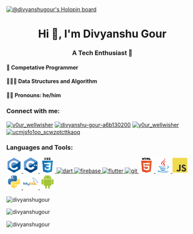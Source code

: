<!-- <img width="100%" src="https://holopin.io/api/user/board?user=divyanshugour)](https://holopin.io/@divyanshugour" alt="Divyanshu Gour" style=""/>  -->
[![@divyanshugour's Holopin board](https://holopin.io/api/user/board?user=divyanshugour)](https://holopin.io/@divyanshugour)
<h1 align="center">Hi 👋, I'm Divyanshu Gour</h1>
<h3 align="center">A Tech Enthusiast 🤟</h3>

#### 🔭 Competative Programmer

#### 👨🏾‍💻 Data Structures and Algorithm 


#### 🧑🏾 Pronouns: he/him

<h3 align="left">Connect with me:</h3>
<p align="left">
<a href="https://twitter.com/y0ur_wellwisher" target="blank"><img align="center" src="https://icons8.com/icon/13963/twitter" alt="y0ur_wellwisher" height="30" width="40" /></a>
<a href="https://linkedin.com/in/divyanshu-gour-a6b130200" target="blank"><img align="center" src="https://raw.githubusercontent.com/rahuldkjain/github-profile-readme-generator/master/src/images/icons/Social/linked-in-alt.svg" alt="divyanshu-gour-a6b130200" height="30" width="40" /></a>
<a href="https://instagram.com/y0ur_wellwisher" target="blank"><img align="center" src="https://raw.githubusercontent.com/rahuldkjain/github-profile-readme-generator/master/src/images/icons/Social/instagram.svg" alt="y0ur_wellwisher" height="30" width="40" /></a>
<a href="https://www.youtube.com/channel/UCmjsFO1oo_sCWzpTcTTkAoQ" target="blank"><img align="center" src="https://raw.githubusercontent.com/rahuldkjain/github-profile-readme-generator/master/src/images/icons/Social/youtube.svg" alt="ucmjsfo1oo_scwzptcttkaoq" height="30" width="40" /></a>
</p>


<h3 align="left">Languages and Tools:</h3>
<p align="left"> <a href="https://www.cprogramming.com/" target="_blank"> <img src="https://raw.githubusercontent.com/devicons/devicon/master/icons/c/c-original.svg" alt="c" width="40" height="40"/> </a> <a href="https://www.w3schools.com/cpp/" target="_blank"> <img src="https://raw.githubusercontent.com/devicons/devicon/master/icons/cplusplus/cplusplus-original.svg" alt="cplusplus" width="40" height="40"/> </a> <a href="https://www.w3schools.com/css/" target="_blank"> <img src="https://raw.githubusercontent.com/devicons/devicon/master/icons/css3/css3-original-wordmark.svg" alt="css3" width="40" height="40"/> </a> <a href="https://dart.dev" target="_blank"> <img src="https://www.vectorlogo.zone/logos/dartlang/dartlang-icon.svg" alt="dart" width="40" height="40"/> </a> <a href="https://firebase.google.com/" target="_blank"> <img src="https://www.vectorlogo.zone/logos/firebase/firebase-icon.svg" alt="firebase" width="40" height="40"/> </a> <a href="https://flutter.dev" target="_blank"> <img src="https://www.vectorlogo.zone/logos/flutterio/flutterio-icon.svg" alt="flutter" width="40" height="40"/> </a> <a href="https://git-scm.com/" target="_blank"> <img src="https://www.vectorlogo.zone/logos/git-scm/git-scm-icon.svg" alt="git" width="40" height="40"/> </a> <a href="https://www.w3.org/html/" target="_blank"> <img src="https://raw.githubusercontent.com/devicons/devicon/master/icons/html5/html5-original-wordmark.svg" alt="html5" width="40" height="40"/> </a> <a href="https://www.java.com" target="_blank"> <img src="https://raw.githubusercontent.com/devicons/devicon/master/icons/java/java-original.svg" alt="java" width="40" height="40"/> </a> <a href="https://developer.mozilla.org/en-US/docs/Web/JavaScript" target="_blank"> <img src="https://raw.githubusercontent.com/devicons/devicon/master/icons/javascript/javascript-original.svg" alt="javascript" width="40" height="40"/> </a> <a href="https://reactjs.org/" target="_blank"> <img src="https://raw.githubusercontent.com/devicons/devicon/master/icons/python/python-original.svg" alt="python" width="40" height="40"/> </a> <a href="https://www.mysql.com/" target="_blank"> <img src="https://raw.githubusercontent.com/devicons/devicon/master/icons/mysql/mysql-original-wordmark.svg" alt="mysql" width="40" height="40"/> </a>  <a href="https://sass-lang.com" target="_blank"> <img src="https://raw.githubusercontent.com/devicons/devicon/master/icons/android/android-original.svg" alt="android" width="40" height="40"/> </a> </p>
<p><img align="center" src="https://github-readme-stats.vercel.app/api/top-langs?username=divyanshugour&show_icons=true&locale=en&layout=compact" alt="divyanshugour" /></p>
<p><img align="center" src="https://github-readme-stats.vercel.app/api?username=divyanshugour&show_icons=true&locale=en" alt="divyanshugour" /></p><p><img align="center" src="https://github-readme-streak-stats.herokuapp.com/?user=divyanshugour&" alt="divyanshugour" /></p> 



